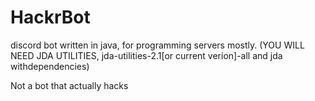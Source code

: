 # HackrBot
discord bot written in java, for programming servers mostly.
(YOU WILL NEED JDA UTILITIES, jda-utilities-2.1[or current verion]-all and jda withdependencies)

Not a bot that actually hacks

